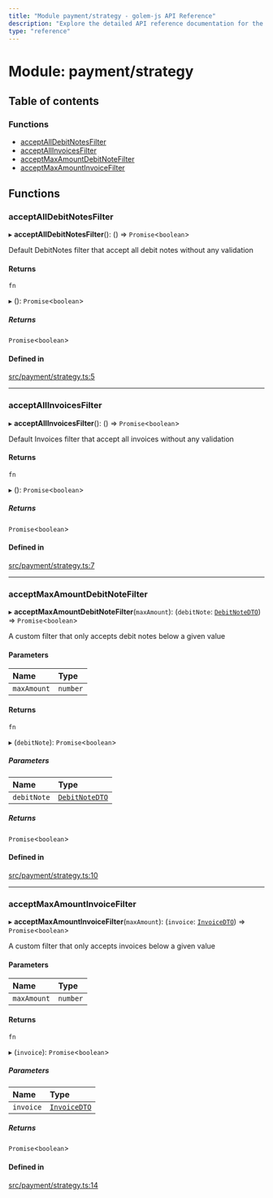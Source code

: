 ```yaml
---
title: "Module payment/strategy - golem-js API Reference"
description: "Explore the detailed API reference documentation for the Module payment/strategy within the golem-js SDK for the Golem Network."
type: "reference"
---
```

# Module: payment/strategy

## Table of contents

### Functions

- [acceptAllDebitNotesFilter](payment_strategy#acceptalldebitnotesfilter)
- [acceptAllInvoicesFilter](payment_strategy#acceptallinvoicesfilter)
- [acceptMaxAmountDebitNoteFilter](payment_strategy#acceptmaxamountdebitnotefilter)
- [acceptMaxAmountInvoiceFilter](payment_strategy#acceptmaxamountinvoicefilter)

## Functions

### acceptAllDebitNotesFilter

▸ **acceptAllDebitNotesFilter**(): () => `Promise`\<`boolean`\>

Default DebitNotes filter that accept all debit notes without any validation

#### Returns

`fn`

▸ (): `Promise`\<`boolean`\>

##### Returns

`Promise`\<`boolean`\>

#### Defined in

[src/payment/strategy.ts:5](https://github.com/golemfactory/golem-js/blob/8f6d57f/src/payment/strategy.ts#L5)

___

### acceptAllInvoicesFilter

▸ **acceptAllInvoicesFilter**(): () => `Promise`\<`boolean`\>

Default Invoices filter that accept all invoices without any validation

#### Returns

`fn`

▸ (): `Promise`\<`boolean`\>

##### Returns

`Promise`\<`boolean`\>

#### Defined in

[src/payment/strategy.ts:7](https://github.com/golemfactory/golem-js/blob/8f6d57f/src/payment/strategy.ts#L7)

___

### acceptMaxAmountDebitNoteFilter

▸ **acceptMaxAmountDebitNoteFilter**(`maxAmount`): (`debitNote`: [`DebitNoteDTO`](../interfaces/payment_debit_note.DebitNoteDTO)) => `Promise`\<`boolean`\>

A custom filter that only accepts debit notes below a given value

#### Parameters

| Name | Type |
| :------ | :------ |
| `maxAmount` | `number` |

#### Returns

`fn`

▸ (`debitNote`): `Promise`\<`boolean`\>

##### Parameters

| Name | Type |
| :------ | :------ |
| `debitNote` | [`DebitNoteDTO`](../interfaces/payment_debit_note.DebitNoteDTO) |

##### Returns

`Promise`\<`boolean`\>

#### Defined in

[src/payment/strategy.ts:10](https://github.com/golemfactory/golem-js/blob/8f6d57f/src/payment/strategy.ts#L10)

___

### acceptMaxAmountInvoiceFilter

▸ **acceptMaxAmountInvoiceFilter**(`maxAmount`): (`invoice`: [`InvoiceDTO`](../interfaces/payment_invoice.InvoiceDTO)) => `Promise`\<`boolean`\>

A custom filter that only accepts invoices below a given value

#### Parameters

| Name | Type |
| :------ | :------ |
| `maxAmount` | `number` |

#### Returns

`fn`

▸ (`invoice`): `Promise`\<`boolean`\>

##### Parameters

| Name | Type |
| :------ | :------ |
| `invoice` | [`InvoiceDTO`](../interfaces/payment_invoice.InvoiceDTO) |

##### Returns

`Promise`\<`boolean`\>

#### Defined in

[src/payment/strategy.ts:14](https://github.com/golemfactory/golem-js/blob/8f6d57f/src/payment/strategy.ts#L14)
